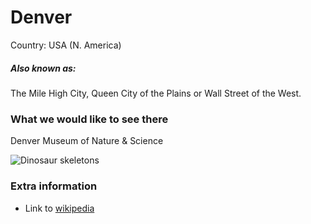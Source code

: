 # Denver

Country: USA (N. America)

##### Also known as:

The Mile High City, Queen City of the Plains or Wall Street of the West.

### What we would like to see there

Denver Museum of Nature & Science

![Dinosaur skeletons](https://assets.simpleviewinc.com/simpleview/image/upload/c_limit,q_75,w_1200/v1/crm/denver/846_20081208_7768_MuseumofNatureandScience_b6931da7-c1ac-338c-d601817ba44cabbc.jpg)

### Extra information

- Link to [wikipedia](https://en.wikipedia.org/wiki/Denver)
